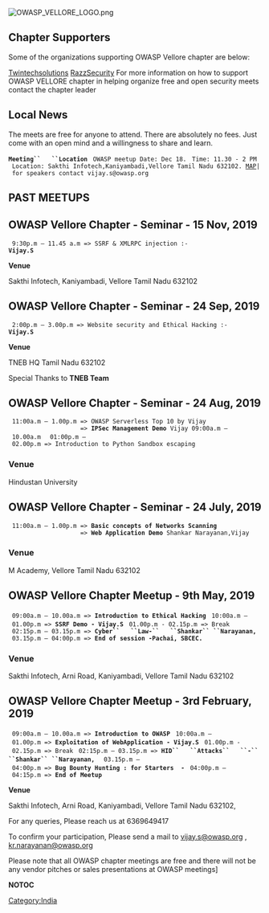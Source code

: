 ![OWASP_VELLORE_LOGO.png](OWASP_VELLORE_LOGO.png
"OWASP_VELLORE_LOGO.png")

## Chapter Supporters

Some of the organizations supporting OWASP Vellore chapter are below:


[Twintechsolutions](http://twintechsolutions.in)
[RazzSecurity](http://Razzsecurity.com)
For more information on how to support OWASP VELLORE chapter in helping
organize free and open security meets contact the chapter leader

## Local News

The meets are free for anyone to attend. There are absolutely no fees.
Just come with an open mind and a willingness to share and learn.

**`Meeting``   ``Location`**
` OWASP meetup Date: Dec 18.`
` Time: 11.30 - 2 PM`
` Location: Sakthi Infotech,Kaniyambadi,Vellore Tamil Nadu 632102. `[`MAP`](https://goo.gl/maps/Hj3vv5x7nc8VGmw48)`| for speakers contact vijay.s@owasp.org`

## PAST MEETUPS

## OWASP Vellore Chapter - Seminar - 15 Nov, 2019

` 9:30p.m – 11.45 a.m => SSRF & XMLRPC injection :-`**`Vijay.S`**`                    `

**Venue**

Sakthi Infotech, Kaniyambadi, Vellore Tamil Nadu 632102

## OWASP Vellore Chapter - Seminar - 24 Sep, 2019

` 2:00p.m – 3.00p.m => Website security and Ethical Hacking :-`**`Vijay.S`**`                    `

**Venue**

TNEB HQ Tamil Nadu 632102

Special Thanks to **TNEB Team**

## OWASP Vellore Chapter - Seminar - 24 Aug, 2019

` 11:00a.m – 1.00p.m => OWASP Serverless Top 10 by Vijay`
`                    => `<B>`IPSec Management Demo `</B>`Vijay 09:00a.m – 10.00a.m `
` 01:00p.m – 02.00p.m => Introduction to Python Sandbox escaping`

### **Venue**

Hindustan University

## OWASP Vellore Chapter - Seminar - 24 July, 2019

` 11:00a.m – 1.00p.m => `<B>`Basic concepts of Networks Scanning`</B>
`                    => `<B>`Web Application Demo `</B>`Shankar Narayanan,Vijay`

### **Venue**

M Academy, Vellore Tamil Nadu 632102

## OWASP Vellore Chapter Meetup - 9th May, 2019

` 09:00a.m – 10.00a.m => `<B>`Introduction to Ethical Hacking`</B>
` 10:00a.m – 01.00p.m => `<B>`SSRF Demo - Vijay.S`</B>
` 01.00p.m - 02.15p.m => Break`
` 02:15p.m – 03.15p.m => `**`Cyber``   ``Law-``   ``Shankar``
 ``Narayanan,`**` `
` 03.15p.m – 04:00p.m => `<B>`End of session -Pachai, SBCEC.`</B>

### **Venue**

Sakthi Infotech, Arni Road, Kaniyambadi, Vellore Tamil Nadu 632102

## OWASP Vellore Chapter Meetup - 3rd February, 2019

` 09:00a.m – 10.00a.m => `<B>`Introduction to OWASP`</B>
` 10:00a.m – 01.00p.m => `<B>`Exploitation of WebApplication - Vijay.S`</B>
` 01.00p.m - 02.15p.m => Break`
` 02:15p.m – 03.15p.m => `**`HID``   ``Attacks``   ``-``   ``Shankar``
 ``Narayanan,`**` `
` 03.15p.m – 04:00p.m => `<B>`Bug Bounty Hunting : for Starters  -`</B>
` 04:00p.m – 04:15p.m => `<B>`End of Meetup`</B>

**Venue**

Sakthi Infotech, Arni Road, Kaniyambadi, Vellore Tamil Nadu 632102,

For any queries, Please reach us at 6369649417

To confirm your participation, Please send a mail to vijay.s@owasp.org ,
kr.narayanan@owasp.org

Please note that all OWASP chapter meetings are free and there will not
be any vendor pitches or sales presentations at OWASP meetings\]

__NOTOC__ <headertabs></headertabs>

[Category:India](Category:India "wikilink")